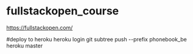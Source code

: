 # fullstackopen_course
https://fullstackopen.com/

#deploy to heroku
heroku login
git subtree push --prefix phonebook_be heroku master
